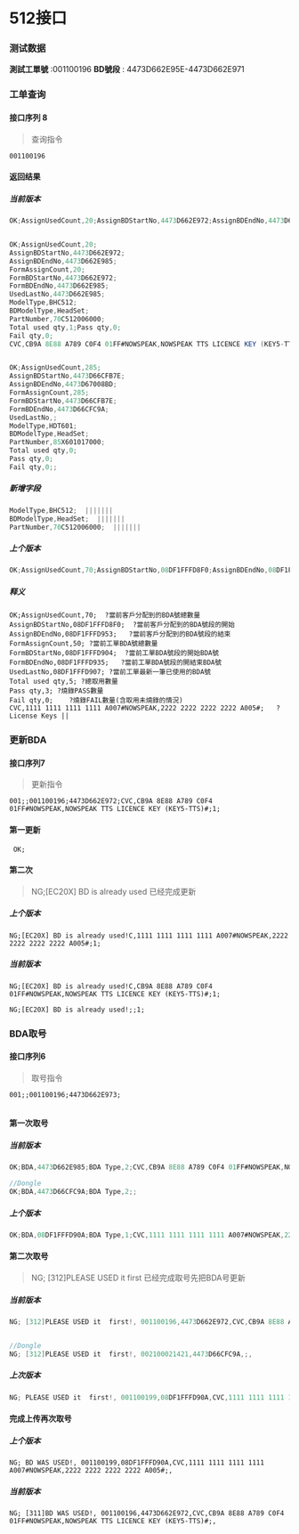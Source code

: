 # 512接口

### 测试数据

**測試工單號** :001100196
        **BD號段** : 4473D662E95E-4473D662E971

### 工单查询

#### **接口序列 8**

> 查询指令

```
001100196
```



#### 返回结果

##### 当前版本

```c#
OK;AssignUsedCount,20;AssignBDStartNo,4473D662E972;AssignBDEndNo,4473D662E985;FormAssignCount,20;FormBDStartNo,4473D662E972;FormBDEndNo,4473D662E985;UsedLastNo,4473D662E985;ModelType,BHC512;BDModelType,HeadSet;PartNumber,70C512006000;Total used qty,1;Pass qty,0;Fail qty,0;CVC,CB9A 8E88 A789 C0F4 01FF#NOWSPEAK,NOWSPEAK TTS LICENCE KEY (KEY5-TTS)#;


OK;AssignUsedCount,20;
AssignBDStartNo,4473D662E972;
AssignBDEndNo,4473D662E985;
FormAssignCount,20;
FormBDStartNo,4473D662E972;
FormBDEndNo,4473D662E985;
UsedLastNo,4473D662E985;
ModelType,BHC512;
BDModelType,HeadSet;
PartNumber,70C512006000;
Total used qty,1;Pass qty,0;
Fail qty,0;
CVC,CB9A 8E88 A789 C0F4 01FF#NOWSPEAK,NOWSPEAK TTS LICENCE KEY (KEY5-TTS)#;


OK;AssignUsedCount,285;
AssignBDStartNo,4473D66CFB7E;
AssignBDEndNo,4473D67008BD;
FormAssignCount,285;
FormBDStartNo,4473D66CFB7E;
FormBDEndNo,4473D66CFC9A;
UsedLastNo,;
ModelType,HDT601;
BDModelType,HeadSet;
PartNumber,85X601017000;
Total used qty,0;
Pass qty,0;
Fail qty,0;;

```

##### 新增字段

```c#
ModelType,BHC512;  |||||||
BDModelType,HeadSet;  |||||||
PartNumber,70C512006000;  |||||||
```



##### 上个版本

```c#
OK;AssignUsedCount,70;AssignBDStartNo,08DF1FFFD8F0;AssignBDEndNo,08DF1FFFD953;FormAssignCount,50;FormBDStartNo,08DF1FFFD904;FormBDEndNo,08DF1FFFD935;UsedLastNo,08DF1FFFD909;Total used qty,7;Pass qty,7;Fail qty,0;CVC,1111 1111 1111 1111 A007#NOWSPEAK,2222 2222 2222 2222 A005#;
```

##### 释义

```
OK;AssignUsedCount,70;  ?當前客戶分配到的BDA號總數量
AssignBDStartNo,08DF1FFFD8F0;  ?當前客戶分配到的BDA號段的開始
AssignBDEndNo,08DF1FFFD953;   ?當前客戶分配到的BDA號段的結束
FormAssignCount,50; ?當前工單BDA號總數量
FormBDStartNo,08DF1FFFD904;  ?當前工單BDA號段的開始BDA號
FormBDEndNo,08DF1FFFD935;   ?當前工單BDA號段的開結束BDA號
UsedLastNo,08DF1FFFD907; ?當前工單最新一筆已使用的BDA號
Total used qty,5; ?總取用數量
Pass qty,3; ?燒錄PASS數量
Fail qty,0;    ?燒錄FAIL數量(含取用未燒錄的情況)
CVC,1111 1111 1111 1111 A007#NOWSPEAK,2222 2222 2222 2222 A005#;   ?License Keys ||
```







### 更新BDA



#### 接口序列7

> 更新指令

```
001;;001100196;4473D662E972;CVC,CB9A 8E88 A789 C0F4 01FF#NOWSPEAK,NOWSPEAK TTS LICENCE KEY (KEY5-TTS)#;1;
```



#### 第一更新

```
 OK; 
```

 

#### 第二次

> NG;[EC20X] BD is already used 已经完成更新

##### 上个版本

```
NG;[EC20X] BD is already used!C,1111 1111 1111 1111 A007#NOWSPEAK,2222 2222 2222 2222 A005#;1;
```

##### 当前版本

```
NG;[EC20X] BD is already used!C,CB9A 8E88 A789 C0F4 01FF#NOWSPEAK,NOWSPEAK TTS LICENCE KEY (KEY5-TTS)#;1;

NG;[EC20X] BD is already used!;;1;
```



### BDA取号

#### 接口序列6

> 取号指令

```
001;;001100196;4473D662E973;


```

#### 第一次取号

##### 当前版本

```c#
OK;BDA,4473D662E985;BDA Type,2;CVC,CB9A 8E88 A789 C0F4 01FF#NOWSPEAK,NOWSPEAK TTS LICENCE KEY (KEY5-TTS)#;

//Dongle
OK;BDA,4473D66CFC9A;BDA Type,2;;
```

##### 上个版本

```c#
OK;BDA,08DF1FFFD90A;BDA Type,1;CVC,1111 1111 1111 1111 A007#NOWSPEAK,2222 2222 2222 2222 A005#;
```

#### 第二次取号

> NG; [312]PLEASE USED it  first 已经完成取号先把BDA号更新

##### 当前版本

```c#
NG; [312]PLEASE USED it  first!, 001100196,4473D662E972,CVC,CB9A 8E88 A789 C0F4 01FF#NOWSPEAK,NOWSPEAK TTS LICENCE KEY (KEY5-TTS)#;,


//Dongle
NG; [312]PLEASE USED it  first!, 002100021421,4473D66CFC9A,;,
```

##### 上次版本

```c#
NG; PLEASE USED it  first!, 001100199,08DF1FFFD90A,CVC,1111 1111 1111 1111 A007#NOWSPEAK,2222 2222 2222 2222 A005#;,
```





#### 完成上传再次取号

##### 上个版本

```
NG; BD WAS USED!, 001100199,08DF1FFFD90A,CVC,1111 1111 1111 1111 A007#NOWSPEAK,2222 2222 2222 2222 A005#;,
```

##### 当前版本

```
NG; [311]BD WAS USED!, 001100196,4473D662E972,CVC,CB9A 8E88 A789 C0F4 01FF#NOWSPEAK,NOWSPEAK TTS LICENCE KEY (KEY5-TTS)#;,
```




